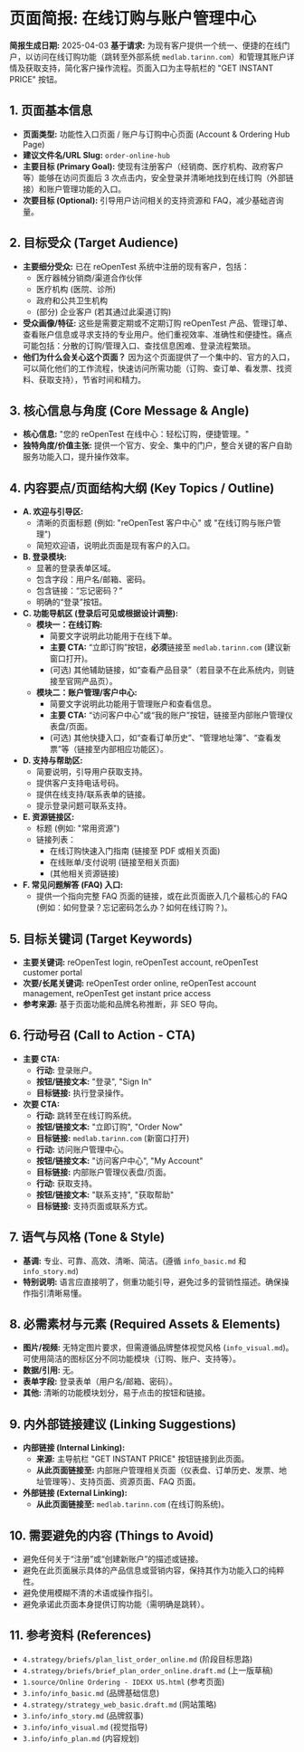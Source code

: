 # 页面简报: 在线订购与账户管理中心

**简报生成日期:** 2025-04-03
**基于请求:** 为现有客户提供一个统一、便捷的在线门户，以访问在线订购功能（跳转至外部系统 `medlab.tarinn.com`）和管理其账户详情及获取支持，简化客户操作流程。页面入口为主导航栏的 "GET INSTANT PRICE" 按钮。

## 1. 页面基本信息

*   **页面类型:** 功能性入口页面 / 账户与订购中心页面 (Account & Ordering Hub Page)
*   **建议文件名/URL Slug:** `order-online-hub`
*   **主要目标 (Primary Goal):** 使现有注册客户（经销商、医疗机构、政府客户等）能够在访问页面后 3 次点击内，安全登录并清晰地找到在线订购（外部链接）和账户管理功能的入口。
*   **次要目标 (Optional):** 引导用户访问相关的支持资源和 FAQ，减少基础咨询量。

## 2. 目标受众 (Target Audience)

*   **主要细分受众:** 已在 reOpenTest 系统中注册的现有客户，包括：
    *   医疗器械分销商/渠道合作伙伴
    *   医疗机构 (医院、诊所)
    *   政府和公共卫生机构
    *   (部分) 企业客户 (若其通过此渠道订购)
*   **受众画像/特征:** 这些是需要定期或不定期订购 reOpenTest 产品、管理订单、查看账户信息或寻求支持的专业用户。他们重视效率、准确性和便捷性。痛点可能包括：分散的订购/管理入口、查找信息困难、登录流程繁琐。
*   **他们为什么会关心这个页面？** 因为这个页面提供了一个集中的、官方的入口，可以简化他们的工作流程，快速访问所需功能（订购、查订单、看发票、找资料、获取支持），节省时间和精力。

## 3. 核心信息与角度 (Core Message & Angle)

*   **核心信息:** "您的 reOpenTest 在线中心：轻松订购，便捷管理。"
*   **独特角度/价值主张:** 提供一个官方、安全、集中的门户，整合关键的客户自助服务功能入口，提升操作效率。

## 4. 内容要点/页面结构大纲 (Key Topics / Outline)

*   **A. 欢迎与引导区:**
    *   清晰的页面标题 (例如: "reOpenTest 客户中心" 或 "在线订购与账户管理")
    *   简短欢迎语，说明此页面是现有客户的入口。
*   **B. 登录模块:**
    *   显著的登录表单区域。
    *   包含字段：用户名/邮箱、密码。
    *   包含链接：“忘记密码？”
    *   明确的“登录”按钮。
*   **C. 功能导航区 (登录后可见或根据设计调整):**
    *   **模块一：在线订购:**
        *   简要文字说明此功能用于在线下单。
        *   **主要 CTA:** “立即订购”按钮，**必须**链接至 `medlab.tarinn.com` (建议新窗口打开)。
        *   (可选) 其他辅助链接，如“查看产品目录”（若目录不在此系统内，则链接至官网产品页）。
    *   **模块二：账户管理/客户中心:**
        *   简要文字说明此功能用于管理账户和查看信息。
        *   **主要 CTA:** “访问客户中心”或“我的账户”按钮，链接至内部账户管理仪表盘/页面。
        *   (可选) 其他快捷入口，如“查看订单历史”、“管理地址簿”、“查看发票”等（链接至内部相应功能区）。
*   **D. 支持与帮助区:**
    *   简要说明，引导用户获取支持。
    *   提供客户支持电话号码。
    *   提供在线支持/联系表单的链接。
    *   提示登录问题可联系支持。
*   **E. 资源链接区:**
    *   标题 (例如: "常用资源")
    *   链接列表：
        *   在线订购快速入门指南 (链接至 PDF 或相关页面)
        *   在线账单/支付说明 (链接至相关页面)
        *   (其他相关资源链接)
*   **F. 常见问题解答 (FAQ) 入口:**
    *   提供一个指向完整 FAQ 页面的链接，或在此页面嵌入几个最核心的 FAQ (例如：如何登录？忘记密码怎么办？如何在线订购？)。

## 5. 目标关键词 (Target Keywords)

*   **主要关键词:** reOpenTest login, reOpenTest account, reOpenTest customer portal
*   **次要/长尾关键词:** reOpenTest order online, reOpenTest account management, reOpenTest get instant price access
*   **参考来源:** 基于页面功能和品牌名称推断，非 SEO 导向。

## 6. 行动号召 (Call to Action - CTA)

*   **主要 CTA:**
    *   **行动:** 登录账户。
    *   **按钮/链接文本:** "登录", "Sign In"
    *   **目标链接:** 执行登录操作。
*   **次要 CTA:**
    *   **行动:** 跳转至在线订购系统。
    *   **按钮/链接文本:** "立即订购", "Order Now"
    *   **目标链接:** `medlab.tarinn.com` (新窗口打开)
    *   **行动:** 访问账户管理中心。
    *   **按钮/链接文本:** "访问客户中心", "My Account"
    *   **目标链接:** 内部账户管理仪表盘/页面。
    *   **行动:** 获取支持。
    *   **按钮/链接文本:** "联系支持", "获取帮助"
    *   **目标链接:** 支持页面或联系方式。

## 7. 语气与风格 (Tone & Style)

*   **基调:** 专业、可靠、高效、清晰、简洁。(遵循 `info_basic.md` 和 `info_story.md`)
*   **特别说明:** 语言应直接明了，侧重功能引导，避免过多的营销性描述。确保操作指引清晰易懂。

## 8. 必需素材与元素 (Required Assets & Elements)

*   **图片/视频:** 无特定图片要求，但需遵循品牌整体视觉风格 (`info_visual.md`)。可使用简洁的图标区分不同功能模块（订购、账户、支持等）。
*   **数据/引用:** 无。
*   **表单字段:** 登录表单（用户名/邮箱、密码）。
*   **其他:** 清晰的功能模块划分，易于点击的按钮和链接。

## 9. 内外部链接建议 (Linking Suggestions)

*   **内部链接 (Internal Linking):**
    *   **来源:** 主导航栏 "GET INSTANT PRICE" 按钮链接到此页面。
    *   **从此页面链接至:** 内部账户管理相关页面（仪表盘、订单历史、发票、地址管理等）、支持页面、资源页面、FAQ 页面。
*   **外部链接 (External Linking):**
    *   **从此页面链接至:** `medlab.tarinn.com` (在线订购系统)。

## 10. 需要避免的内容 (Things to Avoid)

*   避免任何关于“注册”或“创建新账户”的描述或链接。
*   避免在此页面展示具体的产品信息或营销内容，保持其作为功能入口的纯粹性。
*   避免使用模糊不清的术语或操作指引。
*   避免承诺此页面本身提供订购功能（需明确是跳转）。

## 11. 参考资料 (References)

*   `4.strategy/briefs/plan_list_order_online.md` (阶段目标思路)
*   `4.strategy/briefs/brief_plan_order_online.draft.md` (上一版草稿)
*   `1.source/Online Ordering - IDEXX US.html` (参考页面)
*   `3.info/info_basic.md` (品牌基础信息)
*   `4.strategy/strategy_web_basic.draft.md` (网站策略)
*   `3.info/info_story.md` (品牌叙事)
*   `3.info/info_visual.md` (视觉指导)
*   `3.info/info_plan.md` (内容规划)
